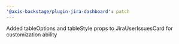 ```yaml
---
'@axis-backstage/plugin-jira-dashboard': patch
---
```


Added tableOptions and tableStyle props to JiraUserIssuesCard for customization ability
